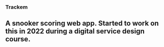 ### Trackem

## A snooker scoring web app. Started to work on this in 2022 during a digital service design course. 
